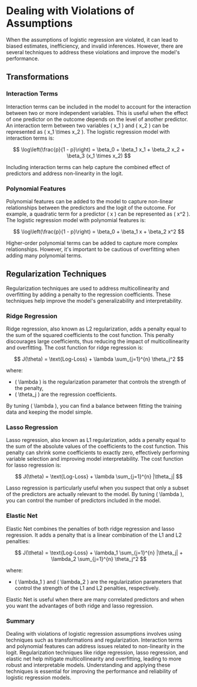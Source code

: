 # Dealing with Violations of Assumptions

When the assumptions of logistic regression are violated, it can lead to biased estimates, inefficiency, and invalid inferences. However, there are several techniques to address these violations and improve the model's performance.

## Transformations

### Interaction Terms

Interaction terms can be included in the model to account for the interaction between two or more independent variables. This is useful when the effect of one predictor on the outcome depends on the level of another predictor. An interaction term between two variables \( x_1 \) and \( x_2 \) can be represented as \( x_1 \times x_2 \). The logistic regression model with interaction terms is:

$$ \log\left(\frac{p}{1 - p}\right) = \beta_0 + \beta_1 x_1 + \beta_2 x_2 + \beta_3 (x_1 \times x_2) $$

Including interaction terms can help capture the combined effect of predictors and address non-linearity in the logit.

### Polynomial Features

Polynomial features can be added to the model to capture non-linear relationships between the predictors and the logit of the outcome. For example, a quadratic term for a predictor \( x \) can be represented as \( x^2 \). The logistic regression model with polynomial features is:

$$ \log\left(\frac{p}{1 - p}\right) = \beta_0 + \beta_1 x + \beta_2 x^2 $$

Higher-order polynomial terms can be added to capture more complex relationships. However, it's important to be cautious of overfitting when adding many polynomial terms.

## Regularization Techniques

Regularization techniques are used to address multicollinearity and overfitting by adding a penalty to the regression coefficients. These techniques help improve the model's generalizability and interpretability.

### Ridge Regression

Ridge regression, also known as L2 regularization, adds a penalty equal to the sum of the squared coefficients to the cost function. This penalty discourages large coefficients, thus reducing the impact of multicollinearity and overfitting. The cost function for ridge regression is:

$$ J(\theta) = \text{Log-Loss} + \lambda \sum_{j=1}^{n} \theta_j^2 $$

where:
- \( \lambda \) is the regularization parameter that controls the strength of the penalty,
- \( \theta_j \) are the regression coefficients.

By tuning \( \lambda \), you can find a balance between fitting the training data and keeping the model simple.

### Lasso Regression

Lasso regression, also known as L1 regularization, adds a penalty equal to the sum of the absolute values of the coefficients to the cost function. This penalty can shrink some coefficients to exactly zero, effectively performing variable selection and improving model interpretability. The cost function for lasso regression is:

$$ J(\theta) = \text{Log-Loss} + \lambda \sum_{j=1}^{n} |\theta_j| $$

Lasso regression is particularly useful when you suspect that only a subset of the predictors are actually relevant to the model. By tuning \( \lambda \), you can control the number of predictors included in the model.

### Elastic Net

Elastic Net combines the penalties of both ridge regression and lasso regression. It adds a penalty that is a linear combination of the L1 and L2 penalties:

$$ J(\theta) = \text{Log-Loss} + \lambda_1 \sum_{j=1}^{n} |\theta_j| + \lambda_2 \sum_{j=1}^{n} \theta_j^2 $$

where:
- \( \lambda_1 \) and \( \lambda_2 \) are the regularization parameters that control the strength of the L1 and L2 penalties, respectively.

Elastic Net is useful when there are many correlated predictors and when you want the advantages of both ridge and lasso regression.

### Summary

Dealing with violations of logistic regression assumptions involves using techniques such as transformations and regularization. Interaction terms and polynomial features can address issues related to non-linearity in the logit. Regularization techniques like ridge regression, lasso regression, and elastic net help mitigate multicollinearity and overfitting, leading to more robust and interpretable models. Understanding and applying these techniques is essential for improving the performance and reliability of logistic regression models.
